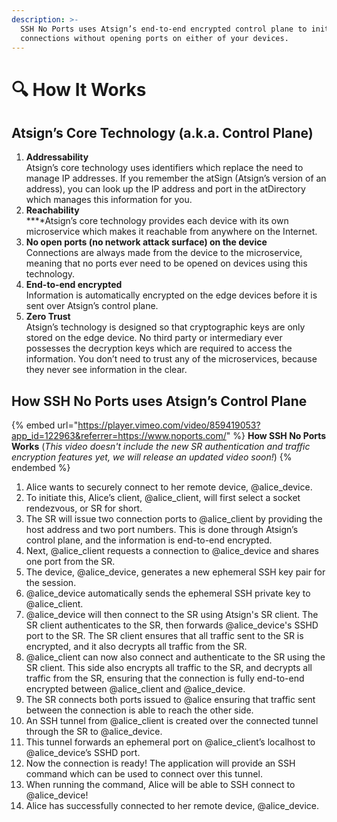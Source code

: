 ```yaml
---
description: >-
  SSH No Ports uses Atsign’s end-to-end encrypted control plane to initiate SSH
  connections without opening ports on either of your devices.
---
```


# 🔍 How It Works

## **Atsign’s Core Technology (a.k.a. Control Plane)**

1. **Addressability**\
   Atsign’s core technology uses identifiers which replace the need to manage IP addresses. If you remember the atSign (Atsign’s version of an address), you can look up the IP address and port in the atDirectory which manages this information for you.
2. **Reachability**\
   **‍**Atsign’s core technology provides each device with its own microservice which makes it reachable from anywhere on the Internet.
3. **No open ports (no network attack surface) on the device**\
   Connections are always made from the device to the microservice, meaning that no ports ever need to be opened on devices using this technology.
4. **End-to-end encrypted**\
   Information is automatically encrypted on the edge devices before it is sent over Atsign’s control plane.
5. **Zero Trust**\
   Atsign’s technology is designed so that cryptographic keys are only stored on the edge device. No third party or intermediary ever possesses the decryption keys which are required to access the information. You don’t need to trust any of the microservices, because they never see information in the clear.

## **How SSH No Ports uses Atsign’s Control Plane**

{% embed url="https://player.vimeo.com/video/859419053?app_id=122963&referrer=https://www.noports.com/" %}
**How SSH No Ports Works** (_This video doesn't include the new SR authentication and traffic encryption features yet, we will release an updated video soon!_)&#x20;
{% endembed %}

1. Alice wants to securely connect to her remote device, @alice\_device.
2. To initiate this, Alice’s client, @alice\_client, will first select a socket rendezvous, or SR for short.
3. The SR will issue two connection ports to @alice\_client by providing the host address and two port numbers. This is done through Atsign’s control plane, and the information is end-to-end encrypted.
4. Next, @alice\_client requests a connection to @alice\_device and shares one port from the SR.
5. The device, @alice\_device, generates a new ephemeral SSH key pair for the session.
6. @alice\_device automatically sends the ephemeral SSH private key to @alice\_client.
7. @alice\_device will then connect to the SR using Atsign's SR client. The SR client authenticates to the SR, then forwards @alice\_device's SSHD port to the SR. The SR client ensures that all traffic sent to the SR is encrypted, and it also decrypts all traffic from the SR. &#x20;
8. @alice\_client can now also connect and authenticate to the SR using the SR client. This side also encrypts all traffic to the SR, and decrypts all traffic from the SR, ensuring that the connection is fully end-to-end encrypted between @alice\_client and @alice\_device.
9. The SR connects both ports issued to @alice ensuring that traffic sent between the connection is able to reach the other side.
10. An SSH tunnel from @alice\_client is created over the connected tunnel through the SR to @alice\_device.
11. This tunnel forwards an ephemeral port on @alice\_client’s localhost to @alice\_device’s SSHD port.
12. Now the connection is ready! The application will provide an SSH command which can be used to connect over this tunnel.
13. When running the command, Alice will be able to SSH connect to @alice\_device!
14. Alice has successfully connected to her remote device, @alice\_device.



